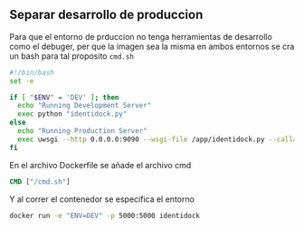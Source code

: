 ## Separar desarrollo de produccion

Para que el entorno de prduccion no tenga herramientas de desarrollo como el debuger, per que la imagen sea la misma en ambos entornos se cra un bash para tal proposito 
`cmd.sh`

```sh
#!/bin/bash
set -e

if [ "$ENV" = 'DEV' ]; then
  echo "Running Development Server"
  exec python "identidock.py"
else
  echo "Running Production Server"
  exec uwsgi --http 0.0.0.0:9090 --wsgi-file /app/identidock.py --callable app --stats 0.0.0.0:9191
fi
```

En el archivo Dockerfile se añade el archivo cmd

```Dockerfile
CMD ["/cmd.sh"]
```

Y al correr el contenedor se especifica el entorno

```bash
docker run -e "ENV=DEV" -p 5000:5000 identidock
```
